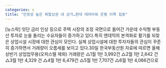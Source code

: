 ```yaml
---
categories: c
title: "안정성 높은 복합상권 내 상가…현대 테라타워 은평 이목 집중"
---
```

[뉴스락] 잇단 금리 인상 등으로 주택 시장의 조정 국면으로 들어간 가운데 수익형 부동산 투자로 눈을 돌리는 수요자들이 증가하고 있다.특히 엔데믹의 본격화로 활기를 되찾은 상업시설 시장에 대한 관심이 모인다. 실제 상업시설에 대한 투자자들의 관심이 꾸준히 증가하면서 거래량이 오름세를 보이고 있다.30일 한국부동산원 자료에 따르면 올해 상반기 상업업무용(오피스텔 제외) 거래량은 △1월 1만 3,992건 △2월 1만 2,642 건 △3월 1만 4,329 건 △4월 1만 6,479건 △5월 1만 7,707건 △6월 1만 4,066건으로